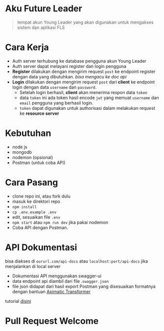 # Aku Future Leader
> tempat akun Young Leader yang akan digunakan untuk mengakses sistem dan aplikasi FLS

# Cara Kerja
- Auth server terhubung ke database pengguna akun Young Leader
- Auth server dapat melayani register dan login pengguna
- **Register** dilakukan dengan mengirim request `post` ke endpoint register dengan data yang dibutuhkan. *bisa mengacu ke doc api*
- **Login** dilakukan dengan mengirim request `post` dari **client** ke endpoint login dengan data `username` dan `password`.
  - Setelah login berhasil, **client** akan menerima respon data `token`
  - data `token` ini ada token hasil encode `jwt` yang memuat `username` dan `email` pengguna yang berhasil login.
  - `token` dapat digunakan untuk authorisasi dalam melakukan request ke **resource server**

# Kebutuhan
- node js 
- mongodb
- nodemon (opsional)
- Postman (untuk coba API)

# Cara Pasang
- clone repo ini, atau fork dulu
- masuk ke direktori repo
- `npm install`
- `cp .env.example .env`
- edit, sesuaikan file `.env`
- `npm start` atau `npm run dev` jika pakai nodemon
- Coba API dengan Postman.

# API Dokumentasi
bisa diakses di `oururl.com/api-docs` atau `localhost:port/api-docs` jika menjalankan di local server

- Dokumentasi API menggunakan swagger-ui
- data endpoint api diambil dari file .`swagger.json`
- file json didapat dari hasil export Postman yang disesuaikan formatnya dengan bantuan [Apimatic Transformer](https://apimatic.io/transformer)

tutorial [disini](https://medium.com/@idrisadetunmbi/node-express-rest-api-documentation-through-postman-apimatic-and-swagger-ui-express-7fb7c7895882)

# Pull Request Welcome